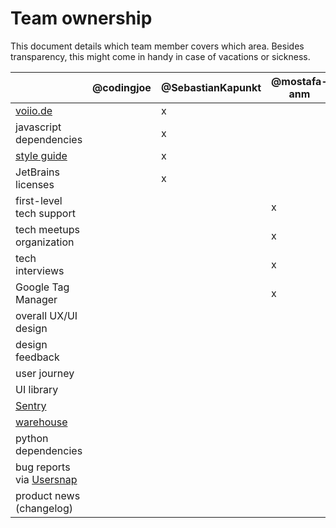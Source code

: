 # Team ownership

This document details which team member covers which area.
Besides transparency, this might come in handy in case of vacations or sickness.

|                                                  | @codingjoe | @SebastianKapunkt | @mostafa-anm | @amureki | @jacqueline-kraus | @creativephil | @bniwinski | @fidelitas |
|--------------------------------------------------|------------|-------------------|--------------|----------|-------------------|---------------|------------|------------|
| [voiio.de](https://voiio.de)                     |            | x                 |              |          |                   |               |            |            |
| javascript dependencies                          |            | x                 |              |          |                   |               |            |            |
| [style guide](styleguide.md)                    |            | x                 |              |          |                   |               |            |            |
| JetBrains licenses                               |            | x                 |              |          |                   |               |            |            |
| first-level tech support                         |            |                   | x            |          |                   |               |            |            |
| tech meetups organization                        |            |                   | x            |          |                   |               |            |            |
| tech interviews                                  |            |                   | x            |          |                   |               |            |            |
| Google Tag Manager                               |            |                   | x            |          |                   |               |            |            |
| overall UX/UI design                             |            |                   |              |          |                   | x             |            |            |
| design feedback                                  |            |                   |              |          |                   | x             |            |            |
| user journey                                     |            |                   |              |          |                   | x             |            |            |
| UI library                                       |            |                   |              |          |                   | x             |            |            |
| [Sentry](https://sentry.io)                      |            |                   |              | x        |                   |               |            | (x)        |
| [warehouse](https://data.voiio.de)               |            |                   |              | x        |                   |               |            |            |
| python dependencies                              |            |                   |              | x        |                   |               |            |            |
| bug reports via [Usersnap](https://usersnap.com) |            |                   |              |          |                   |               | x          |            |
| product news (changelog)                         |            |                   |              |          |                   |               | x          | x          |
